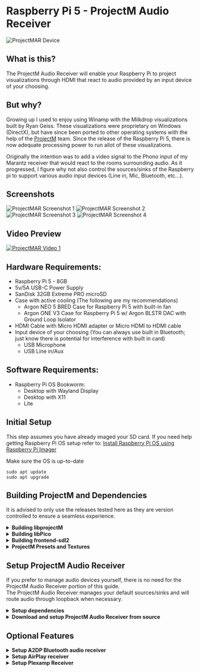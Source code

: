 # Raspberry Pi 5 - ProjectM Audio Receiver

![ProjectMAR Device](https://github.com/kholbrook1303/RPI5-Bookworm-ProjectM-Audio-Receiver/blob/main/resources/device.png)

## What is this?
The ProjectM Audio Receiver will enable your Raspberry Pi to project visualizations through HDMI that react to audio provided by an input device of your choosing.  

## But why?
Growing up I used to enjoy using Winamp with the Milkdrop visualizations built by Ryan Geiss.  These visualizations were proprietary on Windows (DirectX), but have since been ported to other operating systems with the help of the [ProjectM](https://github.com/projectM-visualizer/projectm/tree/master) team.  Since the release of the Raspberry Pi 5, there is now adequate processing power to run allot of these visualizations.

Originally the intention was to add a video signal to the Phono input of my Marantz receiver that would react to the rooms surrounding audio.  As it progressed, I figure why not also control the sources/sinks of the Raspberry pi to support various audio input devices (Line in, Mic, Bluetooth, etc...).

## Screenshots
![ProjectMAR Screenshot 1](https://github.com/kholbrook1303/RPI5-Bookworm-ProjectM-Audio-Receiver/blob/main/resources/preview1.png)
![ProjectMAR Screenshot 2](https://github.com/kholbrook1303/RPI5-Bookworm-ProjectM-Audio-Receiver/blob/main/resources/preview2.png)
![ProjectMAR Screenshot 3](https://github.com/kholbrook1303/RPI5-Bookworm-ProjectM-Audio-Receiver/blob/main/resources/preview3.png)
![ProjectMAR Screenshot 4](https://github.com/kholbrook1303/RPI5-Bookworm-ProjectM-Audio-Receiver/blob/main/resources/preview4.png)

## Video Preview
[![ProjectMAR Video 1](https://img.youtube.com/vi/8kj53j3EDec/0.jpg)](https://www.youtube.com/watch?v=8kj53j3EDec)

## Hardware Requirements:

- Raspberry Pi 5 - 8GB
- 5v/5A USB-C Power Supply
- SanDisk 32GB Extreme PRO microSD
- Case with active cooling (The following are my recommendations)
    - Argon NEO 5 BRED Case for Raspberry Pi 5 with built-in fan
    - Argon ONE V3 Case for Raspberry Pi 5 w/ Argon BLSTR DAC with Ground Loop Isolator
- HDMI Cable with Micro HDMI adapter or Micro HDMI to HDMI cable
- Input device of your choosing (You can always use built in Bluetooth; just know there is potential for interference with built in card)
    - USB Microphone
    - USB Line in/Aux

## Software Requirements:
- Raspberry Pi OS Bookworm:
  - Desktop with Wayland Display
  - Desktop with X11
  - Lite

## Initial Setup
This step assumes you have already imaged your SD card.  If you need help getting Raspberry Pi OS setup refer to: [Install Raspberry Pi OS using Raspberry Pi Imager](https://www.raspberrypi.com/software/)

Make sure the OS is up-to-date
```
sudo apt update
sudo apt upgrade
```

## Building ProjectM and Dependencies
It is advised to only use the releases tested here as they are version controlled to ensure a seamless experience.

<details>
<summary><b>Building libprojectM</b></summary>

### Install the build tools and dependencies
Get the mandatory packages:
```
sudo apt install build-essential cmake libgl1-mesa-dev mesa-common-dev libglm-dev mesa-utils flex bison openssl libssl-dev git
```

### Download and extract the source package
The current build this project uses is 4.0.0.  There is currently a bug in later releases that impact performance on the Raspberry Pi.
```
cd ~
wget https://github.com/projectM-visualizer/projectm/archive/refs/tags/v4.0.0.tar.gz
tar xf v4.0.0.tar.gz
cd ~/projectm-4.0.0/
mkdir build
cd build
cmake -DENABLE_GLES=ON -DCMAKE_BUILD_TYPE=Release -DCMAKE_INSTALL_PREFIX=/usr/local ..
cmake --build . --parallel && sudo cmake --build . --target install
```

</details>

<details>
<summary><b>Building libPico</b></summary>

### Download, build and install libPico-dev
Because the current repository contains a problematic version of libPico-dev, we must build from source.

Obtain a tested working build of libPico-dev and build.  ***Note:** This is going to take some time to install*
```
cd ~
wget https://pocoproject.org/releases/poco-1.12.5/poco-1.12.5-all.tar.bz2
tar -xjf poco-1.12.5-all.tar.bz2
cd poco-1.12.5-all/
mkdir cmake-build
cd cmake-build
cmake ..
cmake --build . --config Release
sudo cmake --build . --target install
```
You will have to move the libs for projectMSDL frontend to work (Needs further investigation)
```
sudo cp /usr/local/lib/libPoco* /usr/lib/
```

</details>

<details>
<summary><b>Building frontend-sdl2</b></summary>

### Install the dependencies
Get the mandatory packages:
```
sudo apt install libsdl2-dev libfreetype-dev cmake
```

### Download the SDL2 Frontend sources
```
cd ~
git clone https://github.com/kholbrook1303/frontend-sdl2.git
```

### Build and install SDL2 Frontend

```
cd frontend-sdl2/
git submodule init
git submodule update
mkdir cmake-build
cmake -S . -B cmake-build -DCMAKE_BUILD_TYPE=Release
cmake --build cmake-build --config Release
cd cmake-build
make
```

Copy build application to standard directory
```
sudo mkdir /opt/ProjectMSDL
sudo cp -r ~/frontend-sdl2/cmake-build/src/* /opt/ProjectMSDL/
sudo chmod 777 -R /opt/ProjectMSDL
```

Adjust /opt/ProjectMSDL/projectMSDL.properties to suit the Raspberry Pi.  Change the following configurations to the below:
```
projectM.meshX = 64
projectM.meshY = 32
```

For OS Lite enable fullscreen exclusive mode.

***Note:** I have performed testing of this in Desktop with the resolution set higher but with fullscreen exclusive set to 1280x720 however the performance did not improve.*
```
window.fullscreen.exclusiveMode = true
window.fullscreen.width = 1280
window.fullscreen.height = 720
```
For OS Desktop enable fullscreen.
```
window.fullscreen = true
```

Open the '/etc/environment' file to set environment variables
```
sudo nano /etc/environment
```

Add the following entry
```
MESA_GL_VERSION_OVERRIDE=4.5
```

Reboot

</details>

<details>
<summary><b>ProjectM Presets and Textures</b></summary>

## Setup textures and presets
The preset files define the visualizations via pixel shaders and Milkdrop-style equations and parameters.  The projectM library does not ship with any presets or textures so you want to grab them and deploy them:

***Note:** I am currently hand selecting presets that are not only appealing and mostly reactive, but will play seamlessly on the Raspberry Pi.  This will available in the coming weeks.*

### Presets and Textures for the Raspberry Pi 5:
*Special thank you to [mickabrig7](https://github.com/mickabrig7/projectM-presets-rpi5) for benchmarking 11,233 presets to narrow down a package specially for the Raspberry Pi 5!*

Textures / Presets - https://github.com/mickabrig7/projectM-presets-rpi5.git

### General Presets and Textures:
Textures:
- [Base Milkdrop texture pack](https://github.com/projectM-visualizer/presets-milkdrop-texture-pack) - Recommended for
  use with _any_ preset pack!

Presets:
- [Cream of the Crop Pack](https://github.com/projectM-visualizer/presets-cream-of-the-crop) - A collection of about 10K
  presets compiled by Jason Fletcher. Currently, projectM's default preset pack.
- [Classic projectM Presets](https://github.com/projectM-visualizer/presets-projectm-classic) - A bit over 4K presets
  shipped with previous versions of projectM.
- [Milkdrop 2 Presets](https://github.com/projectM-visualizer/presets-milkdrop-original) - The original preset
  collection shipped with Milkdrop and Winamp.
- [En D Presets](https://github.com/projectM-visualizer/presets-en-d) - About 50 presets created by "En D".

</details>

## Setup ProjectM Audio Receiver
If you prefer to manage audio devices yourself, there is no need for the ProjectM Audio Receiver portion of this guide.  
The ProjectM Audio Receiver manages your default sources/sinks and will route audio through loopback when necessary.  

<details>
<summary><b>Setup dependencies</b></summary>
<br/>

xautomation is currently used to persist preset shuffling in projectmWrapper.py as I have observed a bug causing it to hang.

```
sudo apt install xautomation pulseaudio
```

Check to ensure your device is configured for PulseAudio by going to sudo raspi-config, then select Advanced Options - Audio Config - PulseAudio (Reboot if you made any changes)

</details>

<details>
<summary><b>Download and setup ProjectM Audio Receiver from source</b></summary>

### Obtain the latest source
Pull the sources from Github
```
cd ~
git clone https://github.com/kholbrook1303/RPI5-Bookworm-ProjectM-Audio-Receiver.git
```

Copy the projectMAR bash script to the ProjectMSDL installation directory
```
cp -r ~/RPI5-Bookworm-ProjectM-Audio-Receiver/* /opt/ProjectMSDL/
```

### Setup Python virtual environment
Install the virtual environment
```
cd /opt/ProjectMSDL/
python3 -m venv env
```

### Get all Python dependencies
Install all Python dependencies
```
/opt/ProjectMSDL/env/bin/python3 -m pip install -r requirements.txt
```

### Configure ProjectM Audio Receiver
Select the audio receiver mode.  Automatic will handle connected devices without any user configuration
Manual will allow you to be more granular with your devices (As well as switch between mic and aux devices)
```
ar_mode=manual
```

if using automatic mode, ensure you have specified the appropriate audio mode.
if you want the input audio routed to the output device, select aux, otherwise to only listen to environmental sound use mic mode.
An example of mic mode would be a receiver playing a phono input while playing video from the pi
```
audio_mode=aux
```

If using manual mode, update /opt/ProjectMSDL/projectMAR.conf to include the input/output devices.
To get the devices, connect them and run 'pactl list sources/sinks short' and take note of the device name
```
mic_devices=
aux_devices=
sink_devices=
```

### Test to ensure there are no issues
Run the following to execute ProjectM Audio Receiver:
```
/opt/ProjectMSDL/env/bin/python3 /opt/ProjectMSDL/projectMAR.py
```

If all is well close ProjectMSDL
```
alt+F4 (or 'sudo killall projectMSDL' from terminal)
```

## Environment Specific Instructions

  <details>
  <summary><b>RPI OS Desktop Instructions</b></summary>
  
  ### Setup the auto start on boot

  Add ProjectMAR to autostart
  ```
  sudo nano /etc/xdg/autostart/projectm.desktop
  ```

  Add the following configuration
  ```
  [Desktop Entry]
  Name=ProjectMAR
  Exec=/opt/ProjectMSDL/env/bin/python3 /opt/ProjectMSDL/projectMAR.py
  Type=Application
  ```
  </details>

  <details>
  <summary><b>RPI OS Lite Instructions</b></summary>
 
  ### Setup the auto start on boot

  Enable autologon if using the lite version of RPI OS

  Enable auto-logon.  Run the following command and then navigate to System Options -> Boot / Auto Logon -> Console Auto Logon
  ```
  sudo raspi-config
  ```

  Enfore a resolution for Raspberry Pi OS Lite.  Edit the boot cmdline.txt.
  ```
  sudo nano /boot/firmware/cmdline.txt
  ```

  Add the device, resolution, and refresh rate to the end of the cmdline.txt
  ```
  video=HDMI-A-1:1280x720M@60 video=HDMI-A-2:1280x720M@60
  ```

  ### Create a startup service
  Create a service by running
  ```
  sudo nano /etc/systemd/user/projectm.service
  ```

  ```
  [Unit]
  Description=ProjectMAR

  [Service]
  Type=simple
  ExecStart=/opt/ProjectMSDL/env/bin/python3 /opt/ProjectMSDL/projectMAR.py
  Restart=on-failure

  [Install]
  WantedBy=default.target
  ```

  Enable and start the service
  ```
  systemctl --user enable projectm
  systemctl --user start projectm
  ```
  </details>

</details>

## Optional Features

<details>
<summary><b>Setup A2DP Bluetooth audio receiver </b></summary>

### Get Bluetooth dependencies

Acquire all the necessary dependecies
```
sudo apt-get install pulseaudio-module-bluetooth
```

### Configure Bluetooth functionality
Make the Pi permanently discoverable as an A2DP Sink.
```
sudo nano /etc/bluetooth/main.conf
```

And add / uncomment / change
```
...
Class = 0x41C
...
DiscoverableTimeout = 0
```

```
sudo systemctl restart bluetooth
```

```
bluetoothctl power on
bluetoothctl discoverable on
bluetoothctl pairable on
bluetoothctl agent on
```

Reboot
```
sudo reboot
```

```
bluetoothctl
```
Pair your device then trust it when you see Device <MAC> Connected: yes
```
trust DC:DC:E2:FF:04:A1
```

Auto pairing / trusting / no PIN
```
sudo apt-get install bluez-tools
```

### Configure Bluetooth agent service
```
sudo nano /etc/systemd/system/bt-agent.service
```

```
[Unit]
Description=Bluetooth Auth Agent
After=bluetooth.service
PartOf=bluetooth.service

[Service]
Type=simple
ExecStart=/usr/bin/bt-agent -c NoInputNoOutput
KillSignal=SIGUSR1

[Install]
WantedBy=bluetooth.target
```

Enable and start the Bluetooth service
```
sudo systemctl enable bt-agent
sudo systemctl start bt-agent
```
</details>

<details>
<summary><b>Setup AirPlay receiver</b></summary>


### Setup and build Shairport Sync

* It is advised to follow the most recent build steps from https://github.com/mikebrady/shairport-sync/blob/master/BUILD.md

### Get Shairport-Sync dependencies
Install required dependencies
```
sudo apt install --no-install-recommends build-essential git autoconf automake libtool libpulse-dev \
    libpopt-dev libconfig-dev libasound2-dev avahi-daemon libavahi-client-dev libssl-dev libsoxr-dev \
    libplist-dev libsodium-dev libavutil-dev libavcodec-dev libavformat-dev uuid-dev libgcrypt-dev xxd
```

### Obtain the latest source
Clone and build shairport-sync
```
cd ~
git clone https://github.com/mikebrady/shairport-sync.git
cd shairport-sync
autoreconf -fi
./configure --sysconfdir=/etc --with-alsa \
    --with-soxr --with-avahi --with-ssl=openssl --with-systemd --with-airplay-2 --with-pa
make
sudo make install
```

### Setup and build NQPTP
* It is advised to follow the most recent build steps from https://github.com/mikebrady/nqptp

Clone and build nqptp
```
cd ~
git clone https://github.com/mikebrady/nqptp.git
cd nqptp
autoreconf -fi
./configure --with-systemd-startup
make
sudo make install
```

### Enable Services
```
sudo systemctl enable nqptp
sudo systemctl start nqptp
```

## Environment Specific Instructions

  <details>
  <summary><b>RPI OS Desktop Instructions</b></summary>
  ### Setup the auto start on boot

  Add Shairport to autostart
  ```
  sudo nano /etc/xdg/autostart/shairport.desktop
  ```

  Add the following configuration
  ```
  [Desktop Entry]
  Name=Shairport
  Exec=/usr/local/bin/shairport-sync
  Type=Application
  ```
  </details>

  <details>
  <summary><b>RPI OS Lite Instructions</b></summary>

  Create a service by running
  ```
  sudo nano /etc/systemd/user/shairport.service
  ```
  Add the following contents, then press 'ctrl+x' to exit and press 'y' to accept changes
  ```
  [Unit]
  Description=Shairport-Sync

  [Service]
  Type=simple
  ExecStart=/usr/local/bin/shairport-sync
  Restart=on-failure

  [Install]
  WantedBy=default.target
  ```

  Enable and start the service
  ```
  systemctl --user enable shairport
  systemctl --user start shairport
  ```
  </details>
  <br/>

</details>

<details>
<summary><b>Setup Plexamp Receiver</b></summary>

### Get PlexAmp and NodeJS

```
cd ~
wget https://plexamp.plex.tv/headless/Plexamp-Linux-headless-v4.11.0.tar.bz2
tar -xvjf Plexamp-Linux-headless-v4.11.0.tar.bz2
cd plexamp
sudo apt-get install -y ca-certificates curl gnupg && sudo mkdir -p /etc/apt/keyrings
curl -fsSL https://deb.nodesource.com/gpgkey/nodesource-repo.gpg.key | sudo gpg --dearmor -o /etc/apt/keyrings/nodesource.gpg
NODE_MAJOR=20
echo deb [signed-by=/etc/apt/keyrings/nodesource.gpg] https://deb.nodesource.com/node_$NODE_MAJOR.x nodistro main | sudo tee /etc/apt/sources.list.d/nodesource.list
sudo apt-get update && sudo apt-get install -y nodejs
```

### Setup your Plexamp token

Initialize Plexamp for the first time
```
node ~/plexamp/js/index.js
```

Obtain your claim token.  In a seperate browser goto:
https://plex.tv/claim

Paste the claim code in the terminal window and proceed with naming your player

## Environment Specific Instructions

  <details>
  <summary><b>RPI OS Desktop Instructions</b></summary>
  
  ### Setup the auto start on boot

  Add Plexamp to autostart
  ```
  sudo nano /etc/xdg/autostart/plexamp.desktop
  ```

  Add the following configuration (Make sure to change the USERNAME variable)
  ```
  [Desktop Entry]
  Name=Plexamp
  Exec=/usr/bin/node /home/<USERNAME>/plexamp/js/index.js
  Type=Application
  ```
  </details>

  <details>
  <summary><b>RPI OS Lite Instructions</b></summary>

  Create a service by running
  ```
  sudo nano /etc/systemd/user/plexamp.service
  ```

  Add the following contents, then press 'ctrl+x' to exit and press 'y' to accept changes (Make sure to change the USERNAME variable)
  ```
  [Unit]
  Description=Plexamp

  [Service]
  Type=simple
  ExecStart=/usr/bin/node /home/<USERNAME>/plexamp/js/index.js
  Restart=on-failure

  [Install]
  WantedBy=default.target
  ```

  Enable and start the service
  ```
  systemctl --user enable plexamp
  systemctl --user start plexamp
  ```
  </details>
<br/>

On a system with a web browser navigate to your Plexamp system
```
http://<RaspberryPi_IP>:32500
```

Login with your PlexPass credentials

</details>